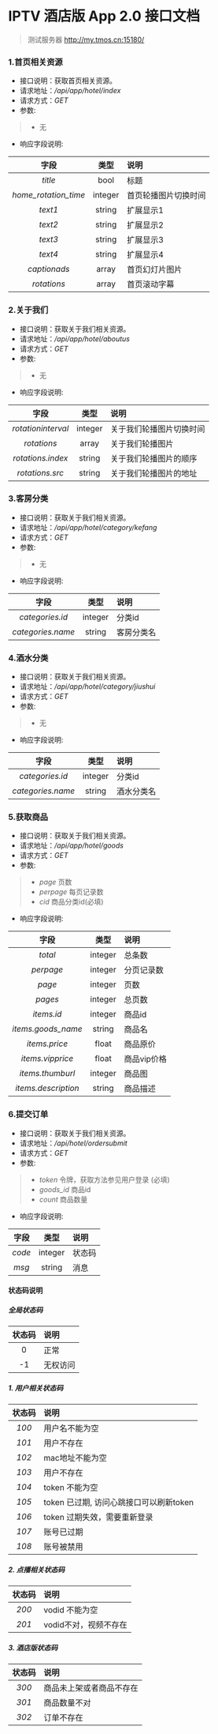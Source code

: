 # IPTV 酒店版 App 2.0 接口文档

> 测试服务器 http://my.tmos.cn:15180/

### 1.**首页相关资源**
* 接口说明：获取首页相关资源。
* 请求地址：*/api/app/hotel/index*
* 请求方式：*GET*
* 参数:
>* 无

* 响应字段说明:

| 字段 | 类型 | 说明 |	  
| :--: | :--:| :-- |
| *title* | bool | 标题 |
| *home_rotation_time* | integer | 首页轮播图片切换时间 |
| *text1* | string | 扩展显示1 |
| *text2* | string | 扩展显示2 |
| *text3* | string | 扩展显示3 |
| *text4* | string | 扩展显示4 |
| *captionads*   | array | 首页幻灯片图片 |
| *rotations*   | array | 首页滚动字幕 |

### 2.**关于我们**
* 接口说明：获取关于我们相关资源。
* 请求地址：*/api/app/hotel/aboutus*
* 请求方式：*GET*
* 参数:
>* 无

* 响应字段说明:

| 字段 | 类型 | 说明 |	  
| :--: | :--:| :-- |
| *rotationinterval* | integer | 关于我们轮播图片切换时间 |
| *rotations*   | array | 关于我们轮播图片 |
| *rotations.index*   | string | 关于我们轮播图片的顺序 |
| *rotations.src*   | string | 关于我们轮播图片的地址 |

### 3.**客房分类**
* 接口说明：获取关于我们相关资源。
* 请求地址：*/api/app/hotel/category/kefang*
* 请求方式：*GET*
* 参数:
>* 无

* 响应字段说明:

| 字段 | 类型 | 说明 |	  
| :--: | :--:| :-- |
| *categories.id* | integer | 分类id |
| *categories.name* | string | 客房分类名 |

### 4.**酒水分类**
* 接口说明：获取关于我们相关资源。
* 请求地址：*/api/app/hotel/category/jiushui*
* 请求方式：*GET*
* 参数:
>* 无

* 响应字段说明:

| 字段 | 类型 | 说明 |	  
| :--: | :--:| :-- |
| *categories.id* | integer | 分类id |
| *categories.name* | string | 酒水分类名 |

### 5.**获取商品**
* 接口说明：获取关于我们相关资源。
* 请求地址：*/api/app/hotel/goods*
* 请求方式：*GET*
* 参数:
>* *page* 页数
>* *perpage* 每页记录数
>* *cid* 商品分类id(必填)

* 响应字段说明:

| 字段 | 类型 | 说明 |	  
| :--: | :--:| :-- |
| *total* | integer | 总条数 |
| *perpage* | integer | 分页记录数 |
| *page* | integer | 页数 |
| *pages* | integer | 总页数 |
| *items.id* | integer | 商品id |
| *items.goods_name* | string | 商品名 |
| *items.price* | float | 商品原价 |
| *items.vipprice* | float | 商品vip价格 |
| *items.thumburl* | integer | 商品图 |
| *items.description* | string | 商品描述 |

### 6.**提交订单**
* 接口说明：获取关于我们相关资源。
* 请求地址：*/api/hotel/ordersubmit*
* 请求方式：*GET*
* 参数:
>* *token* 令牌，获取方法参见用户登录 (必填)
>* *goods_id* 商品id
>* *count* 商品数量

* 响应字段说明:

| 字段 | 类型 | 说明 |	  
| :--: | :--:| :-- |
| *code* | integer | 状态码 |
| *msg* | string | 消息 |
        
####  **状态码说明** 

##### 全局状态码 
| 状态码 |  说明 |	  
| :--: | :-- |
| 0 | 正常 |
| -1 | 无权访问 |

##### 1. 用户相关状态码
| 状态码 |  说明 |	  
| :--: | :-- |
| *100* | 用户名不能为空 |
| *101* | 用户不存在 |
| *102* | mac地址不能为空 |
| *103* | 用户不存在 |
| *104* | token 不能为空 |
| *105* | token 已过期, 访问心跳接口可以刷新token |
| *106* | token 过期失效，需要重新登录|
| *107* | 账号已过期 |
| *108* | 账号被禁用 |

##### 2. 点播相关状态码
| 状态码 |  说明 |	  
| :--: | :-- |
| *200* | vodid 不能为空 |
| *201* | vodid不对，视频不存在 |

##### 3. 酒店版状态码
| 状态码 |  说明 |	  
| :--: | :-- |
| *300* | 商品未上架或者商品不存在 |
| *301* | 商品数量不对 |
| *302* | 订单不存在 |

